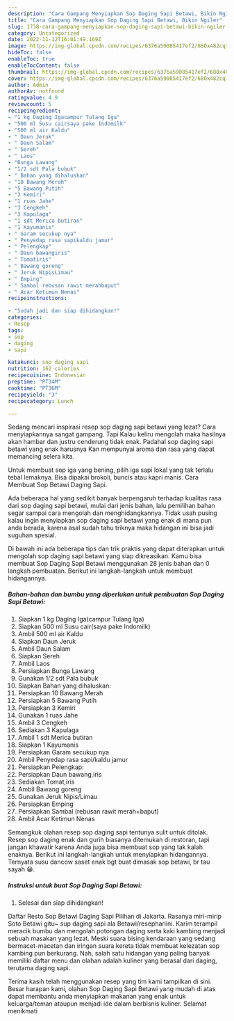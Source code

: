 ```yaml
---
description: "Cara Gampang Menyiapkan Sop Daging Sapi Betawi, Bikin Ngiler"
title: "Cara Gampang Menyiapkan Sop Daging Sapi Betawi, Bikin Ngiler"
slug: 1738-cara-gampang-menyiapkan-sop-daging-sapi-betawi-bikin-ngiler
category: Uncategorized
date: 2022-11-12T16:01:49.169Z
image: https://img-global.cpcdn.com/recipes/6376a59085417ef2/680x482cq70/sop-daging-sapi-betawi-foto-resep-utama.jpg
hideToc: false
enableToc: true
enableTocContent: false
thumbnail: https://img-global.cpcdn.com/recipes/6376a59085417ef2/680x482cq70/sop-daging-sapi-betawi-foto-resep-utama.jpg
cover: https://img-global.cpcdn.com/recipes/6376a59085417ef2/680x482cq70/sop-daging-sapi-betawi-foto-resep-utama.jpg
author: Admin
authorAv: notfound
ratingvalue: 4.9
reviewcount: 5
recipeingredient:
- "1 kg Daging Igacampur Tulang Iga"
- "500 ml Susu cairsaya pake Indomilk"
- "500 ml air Kaldu"
- " Daun Jeruk"
- " Daun Salam"
- " Sereh"
- " Laos"
- "Bunga Lawang"
- "1/2 sdt Pala bubuk"
- " Bahan yang dihaluskan"
- "10 Bawang Merah"
- "5 Bawang Putih"
- "3 Kemiri"
- "1 ruas Jahe"
- "3 Cengkeh"
- "3 Kapulaga"
- "1 sdt Merica butiran"
- "1 Kayumanis"
- " Garam secukup nya"
- " Penyedap rasa sapikaldu jamur"
- " Pelengkap"
- " Daun bawangiris"
- " Tomatiris"
- " Bawang goreng"
- " Jeruk NipisLimau"
- " Emping"
- " Sambal rebusan rawit merahbaput"
- " Acar Ketimun Nenas"
recipeinstructions:

- "Sudah jadi dan siap dihidangkan!"
categories:
- Resep
tags:
- sop
- daging
- sapi

katakunci: sop daging sapi 
nutrition: 162 calories
recipecuisine: Indonesian
preptime: "PT34M"
cooktime: "PT36M"
recipeyield: "3"
recipecategory: Lunch

---
```



Sedang mencari inspirasi resep sop daging sapi betawi yang lezat? Cara menyiapkannya sangat gampang. Tapi Kalau keliru mengolah maka hasilnya akan hambar dan justru cenderung tidak enak. Padahal sop daging sapi betawi yang enak harusnya Kan mempunyai aroma dan rasa yang dapat memancing selera kita.


Untuk membuat sop iga yang bening, pilih iga sapi lokal yang tak terlalu tebal lemaknya. Bisa dipakai brokoli, buncis atau kapri manis. Cara Membuat Sop Betawi Daging Sapi.

Ada beberapa hal yang sedikit banyak berpengaruh terhadap kualitas rasa dari sop daging sapi betawi, mulai dari jenis bahan, lalu pemilihan bahan segar sampai cara mengolah dan menghidangkannya. Tidak usah pusing kalau ingin menyiapkan sop daging sapi betawi yang enak di mana pun anda berada, karena asal sudah tahu triknya maka hidangan ini bisa jadi suguhan spesial.


Di bawah ini ada beberapa tips dan trik praktis yang dapat diterapkan untuk mengolah sop daging sapi betawi yang siap dikreasikan. Kamu bisa membuat Sop Daging Sapi Betawi menggunakan 28 jenis bahan dan 0 langkah pembuatan. Berikut ini langkah-langkah untuk membuat hidangannya.

<!--inarticleads1-->

##### Bahan-bahan dan bumbu yang diperlukan untuk pembuatan Sop Daging Sapi Betawi:

1. Siapkan 1 kg Daging Iga(campur Tulang Iga)
1. Siapkan 500 ml Susu cair(saya pake Indomilk)
1. Ambil 500 ml air Kaldu
1. Siapkan  Daun Jeruk
1. Ambil  Daun Salam
1. Siapkan  Sereh
1. Ambil  Laos
1. Persiapkan Bunga Lawang
1. Gunakan 1/2 sdt Pala bubuk
1. Siapkan  Bahan yang dihaluskan:
1. Persiapkan 10 Bawang Merah
1. Persiapkan 5 Bawang Putih
1. Persiapkan 3 Kemiri
1. Gunakan 1 ruas Jahe
1. Ambil 3 Cengkeh
1. Sediakan 3 Kapulaga
1. Ambil 1 sdt Merica butiran
1. Siapkan 1 Kayumanis
1. Persiapkan  Garam secukup nya
1. Ambil  Penyedap rasa sapi/kaldu jamur
1. Persiapkan  Pelengkap:
1. Persiapkan  Daun bawang,iris
1. Sediakan  Tomat,iris
1. Ambil  Bawang goreng
1. Gunakan  Jeruk Nipis/Limau
1. Persiapkan  Emping
1. Persiapkan  Sambal (rebusan rawit merah+baput)
1. Ambil  Acar Ketimun Nenas


Semangkuk olahan resep sop daging sapi tentunya sulit untuk ditolak. Resep sop daging enak dan gurih biasanya ditemukan di restoran, tapi jangan khawatir karena Anda juga bisa membuat sop yang tak kalah enaknya. Berikut ini langkah-langkah untuk menyiapkan hidangannya. Ternyata susu dancow saset enak bgt buat dimasak sop betawi, br tau sayah 😁. 

<!--inarticleads2-->

##### Instruksi untuk buat Sop Daging Sapi Betawi:


1. Selesai dan siap dihidangkan!

Daftar Resto Sop Betawi Daging Sapi Pilihan di Jakarta. Rasanya miri-mirip Soto Betawi gitu~ sup daging sapi ala Betawi/resephariini. Karim terampil meracik bumbu dan mengolah potongan daging serta kaki kambing menjadi sebuah masakan yang lezat. Meski suara bising kendaraan yang sedang bermacet-macetan dan iringan suara kereta tidak membuat kelezatan sop kambing pun berkurang. Nah, salah satu hidangan yang paling banyak memiliki daftar menu dan olahan adalah kuliner yang berasal dari daging, terutama daging sapi. 

Terima kasih telah menggunakan resep yang tim kami tampilkan di sini. Besar harapan kami, olahan Sop Daging Sapi Betawi yang mudah di atas dapat membantu anda menyiapkan makanan yang enak untuk keluarga/teman ataupun menjadi ide dalam berbisnis kuliner. Selamat menikmati
